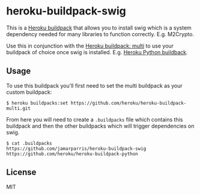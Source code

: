 # heroku-buildpack-swig

This is a [Heroku buildpack](http://devcenter.heroku.com/articles/buildpacks) that
allows you to install swig which is a system dependency needed for many libraries to function correctly. E.g. M2Crypto.

Use this in conjunction with the [Heroku buildpack: multi](https://github.com/heroku/heroku-buildpack-multi) to use your buildpack of choice once swig is installed. E.g. [Heroku Python buildback](https://github.com/heroku/heroku-buildpack-python).

## Usage

To use this buildpack you'll first need to set the multi buildpack as your custom buildpack:

    $ heroku buildpacks:set https://github.com/heroku/heroku-buildpack-multi.git

From here you will need to create a `.buildpacks` file which contains this buildpack and then the other buildpacks which will trigger dependencies on swig.

    $ cat .buildpacks
    https://github.com/jamarparris/heroku-buildpack-swig
    https://github.com/heroku/heroku-buildpack-python

## License

MIT
